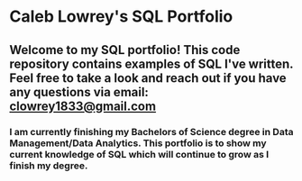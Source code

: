 
# Caleb Lowrey's SQL Portfolio

## Welcome to my SQL portfolio! This code repository contains examples of SQL I've written. Feel free to take a look and reach out if you have any questions via email: clowrey1833@gmail.com

### I am currently finishing my Bachelors of Science degree in Data Management/Data Analytics. This portfolio is to show my current knowledge of SQL which will continue to grow as I finish my degree.
